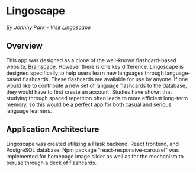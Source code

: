 # Lingoscape

*By Johnny Park - Visit [Lingoscape](https://lingoscape.herokuapp.com/)*

## Overview

This app was designed as a clone of the well-known flashcard-based website, [Brainscape](https://www.brainscape.com//).  However there is one key difference.  Lingoscape is designed specifically to help users learn new languages through language-based flashcards.  These flashcards are available for use by anyone.  If one would like to contribute a new set of language flashcards to the database, they would have to first create an account.  Studies have shown that studying through spaced repetition often leads to more efficient long-term memory, so this would be a perfect app for both casual and serious language learners.

## Application Architecture
Lingoscape was created utilizing a Flask backend, React frontend, and PostgreSQL database.  Npm package "react-responsive-carousel" was implemented for homepage image slider as well as for the mechanism to peruse through a deck of flashcards.
